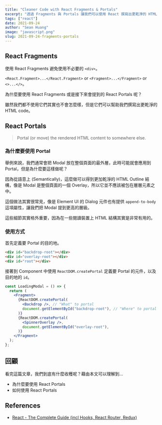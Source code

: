 ```yaml
---
title: "Cleaner Code with React Fragments & Portals"
excerpt: "透過 Fragments 與 Portals 讓我們可以使用 React 撰寫出更乾淨的 HTML Code。"
tags: ["react"]
date: 2021-09-24
author: "Sean Huang"
image: "javascript.png"
slug: 2021-09-24-fragments-portals
---
```


## React Fragments

使用 React Fragments 避免使用不必要的 `<div>`。

`<React.Fragment>...</React.Fragment>` or `<Fragment>...</Fragment>` or `<>...</>`。

為什麼要使用 React Fragments 或是接下來會提到的 React Portals 呢？

雖然我們都不使用它們其實也不會怎麼樣，但是它們可以幫助我們撰寫出更乾淨的 HTML code。

## React Portals

> Portal (or move) the rendered HTML content to somewhere else.

### 為什麼要使用 Portal

舉例來說，我們通常會把 Modal 放在整個頁面的最外層，此時可能就會應用到 Portal，但是為什麼要這樣做呢？

因為從語意上 (Semantically)，這麼做可以得到更加乾淨的 HTML Outline 結構，像是 Modal 是整個頁面的一個 Overlay，所以它並不應該被包在層層元素之中。

這個做法其實很常見，像是 Element UI 的 Dialog 元件也有提供 `append-to-body` 這項屬性，讓我們把 Modal 提到更高的層級。

這些細節其實格外重要，因為在一些閱讀裝置上 HTML 結構其實是非常有用的。

### 使用方式

首先定義要 Portal 的目的地。

```HTML
<div id="backdrop-root"></div>
<div id="overlay-root"></div>
<div id="root"></div>
```

接著到 Component 中使用 `ReactDOM.createPortal` 定義要 Portal 的元件，以及目的地的 `id`。

```jsx
const LoadingModal = () => {
  return (
    <Fragment>
      {ReactDOM.createPortal(
        <Backdrop />, // "What" to portal
        document.getElementById("backdrop-root"), // "Where" to portal
      )}
      {ReactDOM.createPortal(
        <SpinnerOverlay />,
        document.getElementById("overlay-root"),
      )}
    </Fragment>
  );
};
```

## 回顧

看完這篇文章，我們到底有什麼收穫呢？藉由本文可以理解到…

- 為什麼要使用 React Portals
- 如何使用 React Portals

## References

- [React - The Complete Guide (incl Hooks, React Router, Redux)](https://www.udemy.com/course/react-the-complete-guide-incl-redux/)
